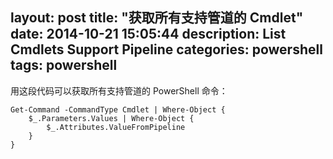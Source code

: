 layout: post
title: "获取所有支持管道的 Cmdlet"
date: 2014-10-21 15:05:44
description: List Cmdlets Support Pipeline
categories: powershell
tags: powershell
---
用这段代码可以获取所有支持管道的 PowerShell 命令：

    Get-Command -CommandType Cmdlet | Where-Object {
        $_.Parameters.Values | Where-Object {
            $_.Attributes.ValueFromPipeline
        }
    }
